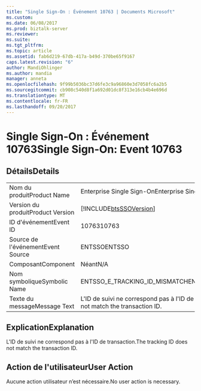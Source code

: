 ```yaml
---
title: "Single Sign-On : Événement 10763 | Documents Microsoft"
ms.custom: 
ms.date: 06/08/2017
ms.prod: biztalk-server
ms.reviewer: 
ms.suite: 
ms.tgt_pltfrm: 
ms.topic: article
ms.assetid: fab6d219-67db-417a-b49d-370be65f9167
caps.latest.revision: "6"
author: MandiOhlinger
ms.author: mandia
manager: anneta
ms.openlocfilehash: 9f99b5036bc37d6fe3c9a96860e3d7058fc6a2b5
ms.sourcegitcommit: cb908c540d8f1a692d01dc8f313e16cb4b4e696d
ms.translationtype: MT
ms.contentlocale: fr-FR
ms.lasthandoff: 09/20/2017
---
```

# <a name="single-sign-on-event-10763"></a><span data-ttu-id="277bd-102">Single Sign-On : Événement 10763</span><span class="sxs-lookup"><span data-stu-id="277bd-102">Single Sign-On: Event 10763</span></span>
## <a name="details"></a><span data-ttu-id="277bd-103">Détails</span><span class="sxs-lookup"><span data-stu-id="277bd-103">Details</span></span>  
  
|||  
|-|-|  
|<span data-ttu-id="277bd-104">Nom du produit</span><span class="sxs-lookup"><span data-stu-id="277bd-104">Product Name</span></span>|<span data-ttu-id="277bd-105">Enterprise Single Sign-On</span><span class="sxs-lookup"><span data-stu-id="277bd-105">Enterprise Single Sign-On</span></span>|  
|<span data-ttu-id="277bd-106">Version du produit</span><span class="sxs-lookup"><span data-stu-id="277bd-106">Product Version</span></span>|[!INCLUDE[btsSSOVersion](../includes/btsssoversion-md.md)]|  
|<span data-ttu-id="277bd-107">ID d'événement</span><span class="sxs-lookup"><span data-stu-id="277bd-107">Event ID</span></span>|<span data-ttu-id="277bd-108">10763</span><span class="sxs-lookup"><span data-stu-id="277bd-108">10763</span></span>|  
|<span data-ttu-id="277bd-109">Source de l'événement</span><span class="sxs-lookup"><span data-stu-id="277bd-109">Event Source</span></span>|<span data-ttu-id="277bd-110">ENTSSO</span><span class="sxs-lookup"><span data-stu-id="277bd-110">ENTSSO</span></span>|  
|<span data-ttu-id="277bd-111">Composant</span><span class="sxs-lookup"><span data-stu-id="277bd-111">Component</span></span>|<span data-ttu-id="277bd-112">Néant</span><span class="sxs-lookup"><span data-stu-id="277bd-112">N/A</span></span>|  
|<span data-ttu-id="277bd-113">Nom symbolique</span><span class="sxs-lookup"><span data-stu-id="277bd-113">Symbolic Name</span></span>|<span data-ttu-id="277bd-114">ENTSSO_E_TRACKING_ID_MISMATCH</span><span class="sxs-lookup"><span data-stu-id="277bd-114">ENTSSO_E_TRACKING_ID_MISMATCH</span></span>|  
|<span data-ttu-id="277bd-115">Texte du message</span><span class="sxs-lookup"><span data-stu-id="277bd-115">Message Text</span></span>|<span data-ttu-id="277bd-116">L'ID de suivi ne correspond pas à l'ID de transaction.</span><span class="sxs-lookup"><span data-stu-id="277bd-116">The tracking ID does not match the transaction ID.</span></span>|  
  
## <a name="explanation"></a><span data-ttu-id="277bd-117">Explication</span><span class="sxs-lookup"><span data-stu-id="277bd-117">Explanation</span></span>  
 <span data-ttu-id="277bd-118">L'ID de suivi ne correspond pas à l'ID de transaction.</span><span class="sxs-lookup"><span data-stu-id="277bd-118">The tracking ID does not match the transaction ID.</span></span>  
  
## <a name="user-action"></a><span data-ttu-id="277bd-119">Action de l'utilisateur</span><span class="sxs-lookup"><span data-stu-id="277bd-119">User Action</span></span>  
 <span data-ttu-id="277bd-120">Aucune action utilisateur n’est nécessaire.</span><span class="sxs-lookup"><span data-stu-id="277bd-120">No user action is necessary.</span></span>